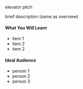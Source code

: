 <p class="lead">
elevator pitch
</p>
<p>
brief description (same as overview)
</p>

<div class="row" style="height:250px;">
<div class=col-third>

#### What You Will Learn

  * item 1
  * item 2
  * item 2

</div>
<div class=col-third>

#### Ideal Audience

  * person 1
  * person 2
  * person 3

</div>
</div>